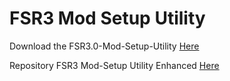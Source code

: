 # FSR3 Mod Setup Utility
Download the FSR3.0-Mod-Setup-Utility [Here](https://sharemods.com/qi8tf2i1akvk/FSR3_v2.7.11.rar.html)<br/>

Repository FSR3 Mod-Setup Utility Enhanced [Here](https://github.com/P4TOLINO06/FSR3-Mod-Setup-Utility-Enhanced)